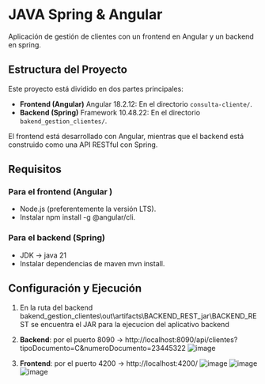 # JAVA Spring & Angular

Aplicación de gestión de clientes con un frontend en Angular y un backend en spring.

## Estructura del Proyecto

Este proyecto está dividido en dos partes principales:

- **Frontend (Angular)** Angular 18.2.12: En el directorio `consulta-cliente/`.
- **Backend (Spring)**  Framework 10.48.22: En el directorio `bakend_gestion_clientes/`.

El frontend está desarrollado con Angular, mientras que el backend está construido como una API RESTful con Spring.

## Requisitos

### Para el frontend (Angular )

- Node.js (preferentemente la versión LTS).
- Instalar npm install -g @angular/cli.
### Para el backend (Spring)

- JDK -> java 21
- Instalar dependencias de maven mvn install.

## Configuración y Ejecución
1. En la ruta del backend bakend_gestion_clientes\out\artifacts\BACKEND_REST_jar\BACKEND_REST se encuentra el JAR para la ejecucion del aplicativo backend
2. **Backend**: por el puerto 8090 -> http://localhost:8090/api/clientes?tipoDocumento=C&numeroDocumento=23445322
![image](https://github.com/user-attachments/assets/91a05fec-6b8b-4c5a-b414-c00ca3d2523b)
   
3. **Frontend**: por el puerto 4200 -> http://localhost:4200/
![image](https://github.com/user-attachments/assets/e0a0ab9c-e06f-4c62-b728-6a4dca4db1bf)
![image](https://github.com/user-attachments/assets/a6877d5e-2453-4de6-808f-18fa5a41d121)
![image](https://github.com/user-attachments/assets/c996c0c3-ff62-45c9-97ec-4212088e073f)













